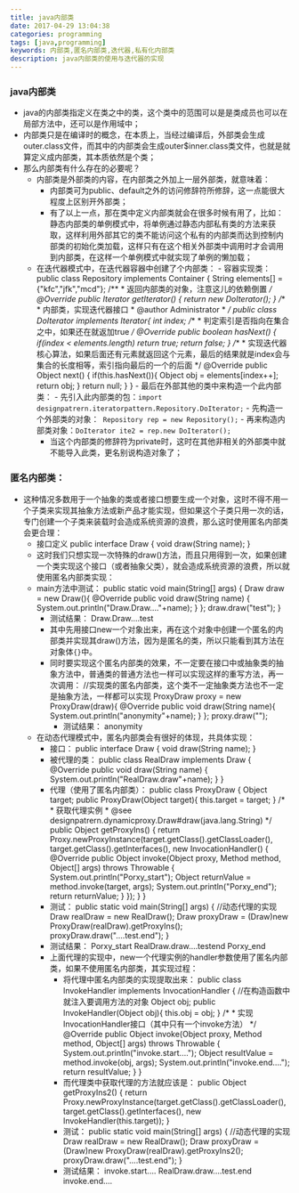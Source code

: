 ```yaml
---
title: java内部类
date: 2017-04-29 13:04:38
categories: programming
tags: [java,programming]
keywords: 内部类,匿名内部类,迭代器,私有化内部类
description: java内部类的使用与迭代器的实现
---
```

### java内部类 ###


- java的内部类指定义在类之中的类，这个类中的范围可以是是类成员也可以在局部方法中，还可以是作用域中；
- 内部类只是在编译时的概念，在本质上，当经过编译后，外部类会生成outer.class文件，而其中的内部类会生成outer$inner.class类文件，也就是就算定义成内部类，其本质依然是个类；
- 那么内部类有什么存在的必要呢？
	- 内部类是外部类的内容，在内部类之外加上一层外部类，就意味着：
		- 内部类可为public、default之外的访问修辞符所修辞，这一点能很大程度上区别开外部类；
		- 有了以上一点，那在类中定义内部类就会在很多时候有用了，比如：静态内部类的单例模式中，将单例通过静态内部私有类的方法来获取，这样利用外部其它的类不能访问这个私有的内部类而达到控制内部类的初始化类加载，这样只有在这个相关外部类中调用时才会调用到内部类，在这样一个单例模式中就实现了单例的懒加载；
	- 在迭代器模式中，在迭代器容器中创建了个内部类：
			- 容器实现类：
				public class Repository implements Container {
					String elements[] = {"kfc","jfk","mcd"};
					/**
					 * 返回内部类的对象，注意这儿的依赖倒置
					 */
					@Override
					public Iterator getIterator() {
						return new DoIterator();
					}
					/**
					 * 内部类，实现迭代器接口
					 * @author Administrator
					 *
					 */
					public class DoIterator implements Iterator{
						int index;
						/**
						 * 判定索引是否指向在集合之中，如果还在就返加true
						 */
						@Override
						public boolean hasNext() {
							if(index < elements.length)
								return true;
							return false;
						}
						/**
						 * 实现迭代器核心算法，如果后面还有元素就返回这个元素，最后的结果就是index会与集合的长度相等，索引指向最后的一个的后面
						 */
						@Override
						public Object next() {
							if(this.hasNext()){
								Object obj = elements[index++];
								return obj;
							}
							return null;
						}
					}
			- 最后在外部其他的类中来构造一个此内部类：
				- 先引入此内部类的包：`import designpatrern.iteratorpattern.Repository.DoIterator;`
				- 先构造一个外部类的对象：`	Repository rep = new Repository();`
				- 再来构造内部类对象：`DoIterator ite2 = rep.new DoIterator();`
		- 当这个内部类的修辞符为private时，这时在其他非相关的外部类中就不能导入此类，更名别说构造对象了；


### 匿名内部类： ###
- 这种情况多数用于一个抽象的类或者接口想要生成一个对象，这时不得不用一个子类来实现其抽象方法或新产品才能实现，但如果这个子类只用一次的话，专门创建一个子类来装载时会造成系统资源的浪费，那么这时使用匿名内部类会更合理：
	- 接口定义
		public interface Draw {
			void draw(String name);
		}
	- 这时我们只想实现一次特殊的draw()方法，而且只用得到一次，如果创建一个类实现这个接口（或者抽象父类），就会造成系统资源的浪费，所以就使用匿名内部类实现：
	- main方法中测试：
			public static void main(String[] args) {
				Draw draw = new Draw(){
					@Override
					public void draw(String name) {
						System.out.println("Draw.Draw...."+name);
					}
				};
				draw.draw("test");
			}
		- 测试结果：
				Draw.Draw....test
		- 其中先用接口new一个对象出来，再在这个对象中创建一个匿名的内部类并实现其draw()方法，因为是匿名的类，所以只能看到其方法在对象体`{}`中。
		- 同时要实现这个匿名内部类的效果，不一定要在接口中或抽象类的抽象方法中，普通类的普通方法也一样可以实现这样的重写方法，再一次调用：
				//实现类的匿名内部类，这个类不一定抽象类方法也不一定是抽象方法，一样都可以实现
				ProxyDraw proxy = new ProxyDraw(draw){
					@Override
					public void draw(String name){
						System.out.println("anonymity"+name);
					}
				};
				proxy.draw("");
			- 测试结果：
					anonymity
	- 在动态代理模式中，匿名内部类会有很好的体现，共具体实现：
		- 接口：
				public interface Draw {
					void draw(String name);
				}
		- 被代理的类：
				public class RealDraw implements Draw {
					@Override
					public void draw(String name) {
						System.out.println("RealDraw.draw"+name);
					}
				}
		- 代理（使用了匿名内部类）：
				public class ProxyDraw {
					Object target;
					public ProxyDraw(Object target){
						this.target = target;
					}
					/* 
					 * 获取代理实例
					 * @see designpatrern.dynamicproxy.Draw#draw(java.lang.String)
					 */
					public Object getProxyIns() {
						return Proxy.newProxyInstance(target.getClass().getClassLoader(), target.getClass().getInterfaces(),
								new InvocationHandler() {
									@Override
									public Object invoke(Object proxy, Method method, Object[] args)
											throws Throwable {
										System.out.println("Porxy_start");
										Object returnValue = method.invoke(target, args);
										System.out.println("Porxy_end");
										return returnValue;
									}
								});
					}
				}
		- 测试：
				public static void main(String[] args) {
					//动态代理的实现
					Draw realDraw = new RealDraw();
					Draw proxyDraw = (Draw)new ProxyDraw(realDraw).getProxyIns();
					proxyDraw.draw("....test.end");
				}
		- 测试结果：
				Porxy_start
				RealDraw.draw....testend
				Porxy_end
		- 上面代理的实现中，new一个代理实例的handler参数使用了匿名内部类，如果不使用匿名内部类，其实现过程：
			- 将代理中匿名内部类的实现提取出来：
					public class InvokeHandler implements InvocationHandler {
						//在构造函数中就注入要调用方法的对象
						Object obj;
						public InvokeHandler(Object obj){
							this.obj = obj;
						}
						/* 
						 * 实现InvocationHandler接口（其中只有一个invoke方法）
						 */
						@Override
						public Object invoke(Object proxy, Method method, Object[] args) throws Throwable {
							System.out.println("invoke.start....");
							Object resultValue = method.invoke(obj, args);
							System.out.println("invoke.end....");
							return resultValue;
						}
					}
			- 而代理类中获取代理的方法就应该是：
					public Object getProxyIns2() {
						return Proxy.newProxyInstance(target.getClass().getClassLoader(), target.getClass().getInterfaces(),
								new InvokeHandler(this.target)); 
					}
			- 测试：
					public static void main(String[] args) {
						//动态代理的实现
						Draw realDraw = new RealDraw();
						Draw proxyDraw = (Draw)new ProxyDraw(realDraw).getProxyIns2();
						proxyDraw.draw("....test.end");
					}
			- 测试结果：
					invoke.start....
					RealDraw.draw....test.end
					invoke.end....
